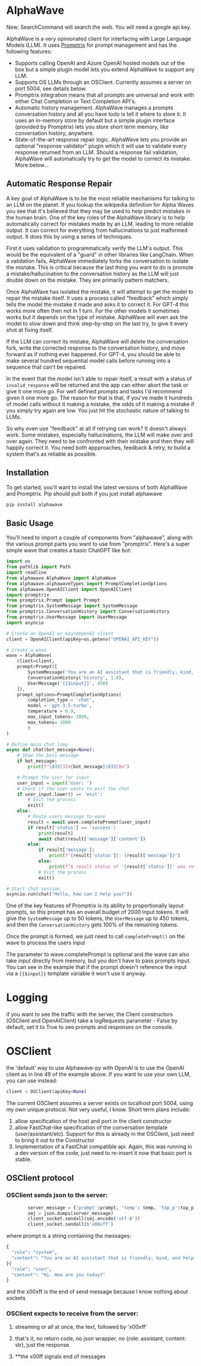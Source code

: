 # AlphaWave
New: SearchCommand will search the web. You will need a google api key.

AlphaWave is a very opinionated client for interfacing with Large Language Models (LLM). It uses [Promptrix](https://github.com/Stevenic/promptrix) for prompt management and has the following features:

- Supports calling OpenAI and Azure OpenAI hosted models out of the box but a simple plugin model lets you extend AlphaWave to support any LLM.
- Supports OS LLMs through an OSClient. Currently assumes a server on port 5004, see details below.
- Promptrix integration means that all prompts are universal and work with either Chat Completion or Text Completion API's.
- Automatic history management. AlphaWave manages a prompts conversation history and all you have todo is tell it where to store it. It uses an in-memory store by default but a simple plugin interface (provided by Promptrix) lets you store short term memory, like conversation history, anywhere.
- State-of-the-art response repair logic. AlphaWave lets you provide an optional "response validator" plugin which it will use to validate every response returned from an LLM. Should a response fail validation, AlphaWave will automatically try to get the model to correct its mistake. More below...

## Automatic Response Repair
A key goal of AlphaWave is to be the most reliable mechanisms for talking to an LLM on the planet. If you lookup the wikipedia definition for Alpha Waves you see that it's believed that they may be used to help predict mistakes in the human brain. One of the key roles of the AlphaWave library is to help automatically correct for mistakes made by an LLM, leading to more reliable output. It can correct for everything from hallucinations to just malformed output. It does this by using a series of techniques.

First it uses validation to programmatically verify the LLM's output. This would be the equivalent of a "guard" in other libraries like LangChain. When a validation fails, AlphaWave immediately forks the conversation to isolate the mistake. This is critical because the last thing you want to do is promote a mistake/hallucination to the conversation history as the LLM will just double down on the mistake. They are primarily pattern matchers.

Once AlphaWave has isolated the mistake, it will attempt to get the model to repair the mistake itself. It uses a process called "feedback" which simply tells the model the mistake it made and asks it to correct it. For GPT-4 this works more often then not in 1 turn. For the other models it sometimes works but it depends on the type of mistake. AlphaWave will even ask the model to slow down and think step-by-step on the last try, to give it every shot at fixing itself.

If the LLM can correct its mistake, AlphaWave will delete the conversation fork, write the corrected response to the conversation history, and move forward as if nothing ever happened. For GPT-4, you should be able to make several hundred sequential model calls before running into a sequence that can't be repaired.

In the event that the model isn't able to repair itself, a result with a status of `invalid_response` will be returned and the app can either abort the task or give it one more go. For well defined prompts and tasks I'd recommend given it one more go. The reason for that is that, if you've made it hundreds of model calls without it making a mistake, the odds of it making a mistake if you simply try again are low. You just hit the stochastic nature of talking to LLMs.

So why even use "feedback" at all if retrying can work? It doesn't always work. Some mistakes, especially hallucinations, the LLM will make over and over again. They need to be confronted with their mistake and then they will happily correct it. You need both appproaches, feedback & retry, to build a system that's as reliable as possible.

## Installation
To get started, you'll want to install the latest versions of both AlphaWave and Promptrix. Pip should pull both if you just install alphawave

```bash
pip install alphawave

```

## Basic Usage
You'll need to import a couple of components from "alphawave", along with the various prompt parts you want to use from "promptrix". Here's a super simple wave that creates a basic ChatGPT like bot:

```python
import os
from pathlib import Path
import readline
from alphawave.AlphaWave import AlphaWave
from alphawave.alphawaveTypes import PromptCompletionOptions
from alphawave.OpenAIClient import OpenAIClient
import promptrix
from promptrix.Prompt import Prompt
from promptrix.SystemMessage import SystemMessage
from promptrix.ConversationHistory import ConversationHistory
from promptrix.UserMessage import UserMessage
import asyncio

# Create an OpenAI or AzureOpenAI client
client = OpenAIClient(apiKey=os.getenv("OPENAI_API_KEY"))

# Create a wave
wave = AlphaWave(
    client=client,
    prompt=Prompt([
        SystemMessage('You are an AI assistant that is friendly, kind, and helpful', 50),
        ConversationHistory('history', 1.0),
        UserMessage('{{$input}}', 450)
    ]),
    prompt_options=PromptCompletionOptions(
        completion_type = 'chat',
        model = 'gpt-3.5-turbo',
        temperature = 0.9,
        max_input_tokens= 2000,
        max_tokens= 1000
        )
)

# Define main chat loop
async def chat(bot_message=None):
    # Show the bots message
    if bot_message:
        print(f"\033[32m{bot_message}\033[0m")

    # Prompt the user for input
    user_input = input('User: ')
    # Check if the user wants to exit the chat
    if user_input.lower() == 'exit':
        # Exit the process
        exit()
    else:
        # Route users message to wave
        result = await wave.completePrompt(user_input)
        if result['status'] == 'success':
            print(result)
            await chat(result['message']['content'])
        else:
            if result['message']:
                print(f"{result['status']}: {result['message']}")
            else:
                print(f"A result status of '{result['status']}' was returned.")
            # Exit the process
            exit()

# Start chat session
asyncio.run(chat("Hello, how can I help you?"))
```

One of the key features of Promptrix is its ability to proportionally layout prompts, so this prompt has an overall budget of 2000 input tokens. It will give the `SystemMessage` up to 50 tokens, the `UserMessage` up to 450 tokens, and then the `ConversationHistory` gets 100% of the remaining tokens.

Once the prompt is formed, we just need to call `completePrompt()` on the wave to process the users input

The  parameter to wave.completePrompt is optional and the wave can also take input directly from memory, but you don't have to pass prompts input. You can see in the example that if the prompt doesn't reference the input via a `{{$input}}` template variable it won't use it anyway.

# Logging
if you want to see the traffic with the server, the Client constructors (OSClient and OpenAIClient) take a logRequests parameter - False by default, set it to True to see prompts and responses on the console.

# OSClient
the 'default' way to use Alphawave-py with OpenAI is to use the OpenAI client as in line 49 of the example above. 
If you want to use your own LLM, you can use instead:

```python
client = OSClient(apiKey=None)
```

The current OSClient assumes a server exists on localhost port 5004, using my own unique protocol.
Not very useful, I know.
Short term plans include: 
1. allow specification of the host and port in the client constructor
2. allow FastChat-like specification of the conversation template (user/assistant/etc). Support for this is already in the OSClient, just need to bring it out to the Constructor
3. Implementation of a FastChat compatible api. Again, this was running in a dev version of the code, just need to re-insert it now that basic port is stable.

## OSClient protocol
### OSClient sends json to the server:
```python
        server_message = {'prompt':prompt, 'temp': temp, 'top_p':top_p, 'max_tokens':max_tokens}
        smj = json.dumps(server_message)
        client_socket.sendall(smj.encode('utf-8'))
        client_socket.sendall(b'x00xff')
```
where prompt is a string containing the messages:
```python
{
  "role": "system",
  "content": "You are an AI assistant that is friendly, kind, and helpful"
}{
  "role": "user",
  "content": "Hi. How are you today?"
}
```

and the x00xff is the end of send message because I know nothing about sockets

### OSClient expects to receive from the server:
1. streaming or all at once, the text, followed by 'x00xff'
2. that's it, no return code, no json wrapper, no {role: assistant, content: str), just the response.





4. **the x00ff signals end of messages
   
